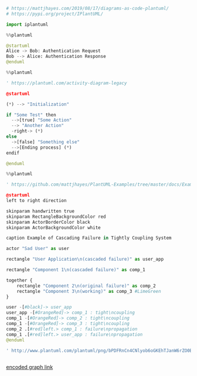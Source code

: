 ```python
# https://mattjhayes.com/2019/08/17/diagrams-as-code-plantuml/
# https://pypi.org/project/IPlantUML/
```
```python
import iplantuml
```

```python
%%plantuml

@startuml
Alice -> Bob: Authentication Request
Bob --> Alice: Authentication Response
@enduml
```

```python
%%plantuml

' https://plantuml.com/activity-diagram-legacy

@startuml

(*) --> "Initialization"

if "Some Test" then
  -->[true] "Some Action"
  --> "Another Action"
  -right-> (*)
else
  ->[false] "Something else"
  -->[Ending process] (*)
endif

@enduml
```

```python
%%plantuml

' https://github.com/mattjhayes/PlantUML-Examples/tree/master/docs/Examples

@startuml
left to right direction

skinparam handwritten true
skinparam RectangleBackgroundColor red
skinparam ActorBorderColor black
skinparam ActorBackgroundColor white

caption Example of Cascading Failure in Tightly Coupling System

actor "Sad User" as user

rectangle "User Application\n(cascaded failure)" as user_app

rectangle "Component 1\n(cascaded failure)" as comp_1

together {
    rectangle "Component 2\n(original failure)" as comp_2
    rectangle "Component 3\n(working)" as comp_3 #LimeGreen
}

user -[#black]-> user_app
user_app -[#OrangeRed]-> comp_1 : tight\ncoupling
comp_1 -[#OrangeRed]-> comp_2 : tight\ncoupling
comp_1 -[#OrangeRed]-> comp_3 : tight\ncoupling
comp_2 .[#red]left.> comp_1 : failure\npropagation
comp_1 .[#red]left.> user_app : failure\npropagation
@enduml

' http://www.plantuml.com/plantuml/png/bPDFRnCn4CNlyob6oGKEhTJanW6rZO0B4b8BfmPLWprnh7h7rkoiGeNuxjW98KkLFVHcwVtUcp-pUzqRgGrTWiGRGykeCMmDVLHs5hC0z4zH2Ybrk2NnEurcB6Wwy4YwgpH9I7nBxYbe7iIlSigAodw4tJZBUflLinxa7wdoBu6N6RjjD0PmL5f7-E4dTIKnvWskg7VaemJyI34DoXW5lxO9qZEkyb1Iq-wVU-CEW5eupkx9uxUUTORKur0V07fi7sTDmPjIdOvQkRMySVigx75pAFBsd_EHIldFlSfToS9YU3LfT9Lvl0Am7DYshFWB417FfYngIjOOeb0waxAOTYwhSvUrRZQC34kSVuuTVr9cWTy0RGYyU9Zlx_3zulrfgkEZgL-qnlCT-qOSsiTtQ6tFQt5_rmm7uJo_U2M_dE8NUFamrqgsx_NorCrnEMifcWk5_UsE9SQMquXJfciMt_w8Fm00
    
```

[encoded graph link](http://www.plantuml.com/plantuml/png/bPDFRnCn4CNlyob6oGKEhTJanW6rZO0B4b8BfmPLWprnh7h7rkoiGeNuxjW98KkLFVHcwVtUcp-pUzqRgGrTWiGRGykeCMmDVLHs5hC0z4zH2Ybrk2NnEurcB6Wwy4YwgpH9I7nBxYbe7iIlSigAodw4tJZBUflLinxa7wdoBu6N6RjjD0PmL5f7-E4dTIKnvWskg7VaemJyI34DoXW5lxO9qZEkyb1Iq-wVU-CEW5eupkx9uxUUTORKur0V07fi7sTDmPjIdOvQkRMySVigx75pAFBsd_EHIldFlSfToS9YU3LfT9Lvl0Am7DYshFWB417FfYngIjOOeb0waxAOTYwhSvUrRZQC34kSVuuTVr9cWTy0RGYyU9Zlx_3zulrfgkEZgL-qnlCT-qOSsiTtQ6tFQt5_rmm7uJo_U2M_dE8NUFamrqgsx_NorCrnEMifcWk5_UsE9SQMquXJfciMt_w8Fm00)

```python

```
